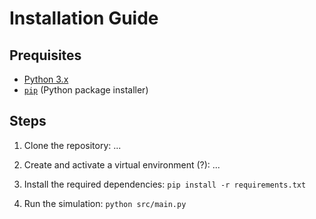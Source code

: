 # Installation Guide

## Prequisites
- [Python 3.x](https://www.python.org/downloads/)
- [`pip`](https://pypi.org/project/pip/) (Python package installer) 

## Steps
1. Clone the repository:
...

2. Create and activate a virtual environment (?):
...

3. Install the required dependencies:
`pip install -r requirements.txt`

4. Run the simulation:
`python src/main.py`
